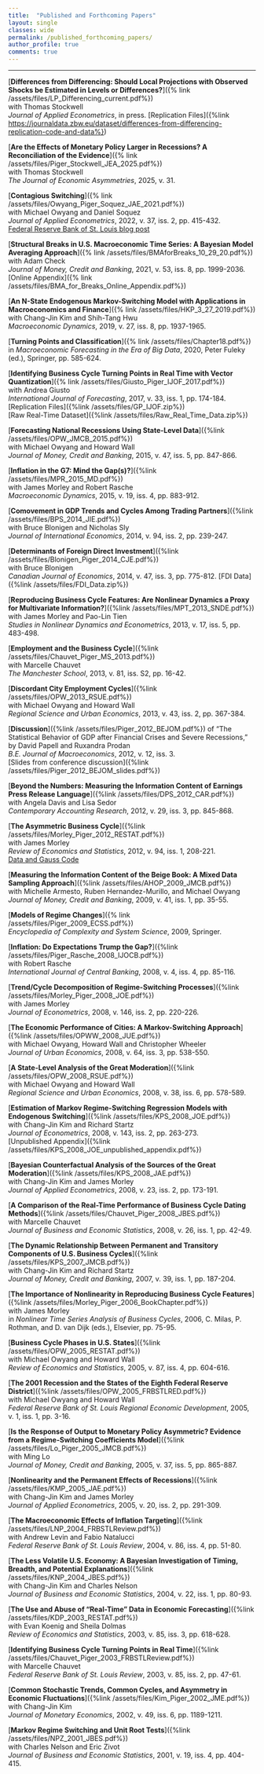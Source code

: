 ```yaml
---
title:  "Published and Forthcoming Papers"
layout: single
classes: wide
permalink: /published_forthcoming_papers/
author_profile: true
comments: true
---
```


<HR>

[**Differences from Differencing: Should Local Projections with Observed Shocks be Estimated in Levels or Differences?**]({% link /assets/files/LP_Differencing_current.pdf%}) <br>
with Thomas Stockwell  <br>
*Journal of Applied Econometrics*, in press.
[Replication Files]({%link https://journaldata.zbw.eu/dataset/differences-from-differencing-replication-code-and-data%}) <br>

[**Are the Effects of Monetary Policy Larger in Recessions? A Reconciliation of the Evidence**]({% link /assets/files/Piger_Stockwell_JEA_2025.pdf%}) <br>
with Thomas Stockwell <br>
*The Journal of Economic Asymmetries*, 2025, v. 31. 

[**Contagious Switching**]({% link /assets/files/Owyang_Piger_Soquez_JAE_2021.pdf%}) <br>
with Michael Owyang and Daniel Soquez <br>
*Journal of Applied Econometrics*, 2022, v. 37, iss. 2, pp. 415-432. <br>
[Federal Reserve Bank of St. Louis blog post](https://www.stlouisfed.org/on-the-economy/2019/may/north-american-connectedness-nafta)

[**Structural Breaks in U.S. Macroeconomic Time Series: A Bayesian Model Averaging Approach**]({% link /assets/files/BMAforBreaks_10_29_20.pdf%}) <br>
with Adam Check <br>
*Journal of Money, Credit and Banking*, 2021, v. 53, iss. 8, pp. 1999-2036. <br>
[Online Appendix]({% link /assets/files/BMA_for_Breaks_Online_Appendix.pdf%})

[**An N-State Endogenous Markov-Switching Model with Applications in Macroeconomics and Finance**]({% link /assets/files/HKP_3_27_2019.pdf%}) <br>
with Chang-Jin Kim and Shih-Tang Hwu <br>
*Macroeconomic Dynamics*, 2019, v. 27, iss. 8, pp. 1937-1965.

[**Turning Points and Classification**]({% link /assets/files/Chapter18.pdf%}) <br>
in *Macroeconomic Forecasting in the Era of Big Data*, 2020, Peter Fuleky (ed.), Springer, pp. 585-624.

[**Identifying Business Cycle Turning Points in Real Time with Vector Quantization**]({% link /assets/files/Giusto_Piger_IJOF_2017.pdf%}) <br>
with Andrea Giusto <br>
*International Journal of Forecasting*, 2017, v. 33, iss. 1, pp. 174-184.
[Replication Files]({%link /assets/files/GP_IJOF.zip%}) <br>
[Raw Real-Time Dataset]({%link /assets/files/Raw_Real_Time_Data.zip%})

[**Forecasting National Recessions Using State-Level Data**]({%link /assets/files/OPW_JMCB_2015.pdf%}) <br> 
with Michael Owyang and Howard Wall <br>
*Journal of Money, Credit and Banking*, 2015, v. 47, iss. 5, pp. 847-866.

[**Inflation in the G7: Mind the Gap(s)?**]({%link /assets/files/MPR_2015_MD.pdf%}) <br>
with James Morley and Robert Rasche <br>
*Macroeconomic Dynamics*, 2015, v. 19, iss. 4, pp. 883-912.

[**Comovement in GDP Trends and Cycles Among Trading Partners**]({%link /assets/files/BPS_2014_JIE.pdf%}) <br>
with Bruce Blonigen and Nicholas Sly <br>
*Journal of International Economics*, 2014, v. 94, iss. 2, pp. 239-247.

[**Determinants of Foreign Direct Investment**]({%link /assets/files/Blonigen_Piger_2014_CJE.pdf%}) <br>
with Bruce Blonigen <br>
*Canadian Journal of Economics*, 2014, v. 47, iss. 3, pp. 775-812.
[FDI Data]({%link /assets/files/FDI_Data.zip%})

[**Reproducing Business Cycle Features: Are Nonlinear Dynamics a Proxy for Multivariate Information?**]({%link /assets/files/MPT_2013_SNDE.pdf%}) <br>
with James Morley and Pao-Lin Tien <br>
*Studies in Nonlinear Dynamics and Econometrics*, 2013, v. 17, iss. 5, pp. 483-498.

[**Employment and the Business Cycle**]({%link /assets/files/Chauvet_Piger_MS_2013.pdf%}) <br>
with Marcelle Chauvet <br>
*The Manchester School*, 2013, v. 81, iss. S2, pp. 16-42.

[**Discordant City Employment Cycles**]({%link /assets/files/OPW_2013_RSUE.pdf%}) <br>
with Michael Owyang and Howard Wall <br>
*Regional Science and Urban Economics*, 2013, v. 43, iss. 2, pp. 367-384.

[**Discussion**]({%link /assets/files/Piger_2012_BEJOM.pdf%}) of “The Statistical Behavior of GDP after Financial Crises and Severe Recessions,” by David Papell and Ruxandra Prodan <br>
*B.E. Journal of Macroeconomics*, 2012, v. 12, iss. 3. <br>
[Slides from conference discussion]({%link /assets/files/Piger_2012_BEJOM_slides.pdf%})

[**Beyond the Numbers:  Measuring the Information Content of Earnings Press Release Language**]({%link /assets/files/DPS_2012_CAR.pdf%}) <br> 
with Angela Davis and Lisa Sedor <br>
*Contemporary Accounting Research*, 2012, v. 29, iss. 3, pp. 845-868. 

[**The Asymmetric Business Cycle**]({%link /assets/files/Morley_Piger_2012_RESTAT.pdf%}) <br>
with James Morley <br>
*Review of Economics and Statistics*, 2012, v. 94, iss. 1, 208-221.<br>
[Data and Gauss Code](https://dataverse.harvard.edu/dataset.xhtml?persistentId=doi:10.7910/DVN/AZKGPW)

[**Measuring the Information Content of the Beige Book: A Mixed Data Sampling Approach**]({%link /assets/files/AHOP_2009_JMCB.pdf%}) <br>
with Michelle Armesto, Ruben Hernandez-Murillo, and Michael Owyang <br>
*Journal of Money, Credit and Banking*, 2009, v. 41, iss. 1, pp. 35-55.

[**Models of Regime Changes**]({% link /assets/files/Piger_2009_ECSS.pdf%}) <br>
*Encyclopedia of Complexity and System Science*, 2009, Springer.

[**Inflation: Do Expectations Trump the Gap?**]({%link /assets/files/Piger_Rasche_2008_IJOCB.pdf%}) <br>
with Robert Rasche <br>
*International Journal of Central Banking*, 2008, v. 4, iss. 4, pp. 85-116.

[**Trend/Cycle Decomposition of Regime-Switching Processes**]({%link /assets/files/Morley_Piger_2008_JOE.pdf%}) <br>
with James Morley <br>
*Journal of Econometrics*, 2008, v. 146, iss. 2, pp. 220-226.

[**The Economic Performance of Cities: A Markov-Switching Approach**]({%link /assets/files/OPWW_2008_JUE.pdf%}) <br>
with Michael Owyang, Howard Wall and Christopher Wheeler <br>
*Journal of Urban Economics*, 2008, v. 64, iss. 3, pp. 538-550.

[**A State-Level Analysis of the Great Moderation**]({%link /assets/files/OPW_2008_RSUE.pdf%}) <br>
with Michael Owyang and Howard Wall <br>
*Regional Science and Urban Economics*, 2008, v. 38, iss. 6, pp. 578-589.

[**Estimation of Markov Regime-Switching Regression Models with Endogenous Switching**]({%link /assets/files/KPS_2008_JOE.pdf%}) <br>
with Chang-Jin Kim and Richard Startz <br>
*Journal of Econometrics*, 2008, v. 143, iss. 2, pp. 263-273. <br>
[Unpublished Appendix]({%link /assets/files/KPS_2008_JOE_unpublished_appendix.pdf%})

[**Bayesian Counterfactual Analysis of the Sources of the Great Moderation**]({%link /assets/files/KPS_2008_JAE.pdf%}) <br>
with Chang-Jin Kim and James Morley <br>
*Journal of Applied Econometrics*, 2008, v. 23, iss. 2, pp. 173-191.

[**A Comparison of the Real-Time Performance of Business Cycle Dating Methods**]({%link /assets/files/Chauvet_Piger_2008_JBES.pdf%}) <br>
with Marcelle Chauvet <br>
*Journal of Business and Economic Statistics*, 2008, v. 26, iss. 1, pp. 42-49.

[**The Dynamic Relationship Between Permanent and Transitory Components of U.S. Business Cycles**]({%link /assets/files/KPS_2007_JMCB.pdf%}) <br>
with Chang-Jin Kim and Richard Startz <br>
*Journal of Money, Credit and Banking*, 2007, v. 39, iss. 1, pp. 187-204.

[**The Importance of Nonlinearity in Reproducing Business Cycle Features**]({%link /assets/files/Morley_Piger_2006_BookChapter.pdf%}) <br>
with James Morley <br>
in *Nonlinear Time Series Analysis of Business Cycles*, 2006, C. Milas, P. Rothman, and D. van Dijk (eds.), Elsevier, pp. 75-95. 

[**Business Cycle Phases in U.S. States**]({%link /assets/files/OPW_2005_RESTAT.pdf%}) <br>
with Michael Owyang and Howard Wall <br>
*Review of Economics and Statistics*, 2005, v. 87, iss. 4, pp. 604-616.

[**The 2001 Recession and the States of the Eighth Federal Reserve District**]({%link /assets/files/OPW_2005_FRBSTLRED.pdf%}) <br>
with Michael Owyang and Howard Wall <br>
*Federal Reserve Bank of St. Louis Regional Economic Development*, 2005, v. 1, iss. 1, pp. 3-16.

[**Is the Response of Output to Monetary Policy Asymmetric? Evidence from a Regime-Switching Coefficients Model**]({%link /assets/files/Lo_Piger_2005_JMCB.pdf%}) <br>
with Ming Lo <br>
*Journal of Money, Credit and Banking*, 2005, v. 37, iss. 5, pp. 865-887.

[**Nonlinearity and the Permanent Effects of Recessions**]({%link /assets/files/KMP_2005_JAE.pdf%}) <br>
with Chang-Jin Kim and James Morley <br>
*Journal of Applied Econometrics*, 2005, v. 20, iss. 2, pp. 291-309.

[**The Macroeconomic Effects of Inflation Targeting**]({%link /assets/files/LNP_2004_FRBSTLReview.pdf%}) <br>
with Andrew Levin and Fabio Natalucci <br>
*Federal Reserve Bank of St. Louis Review*, 2004, v. 86, iss. 4, pp. 51-80.

[**The Less Volatile U.S. Economy:  A Bayesian Investigation of Timing, Breadth, and Potential Explanations**]({%link /assets/files/KNP_2004_JBES.pdf%}) <br>
with Chang-Jin Kim and Charles Nelson <br>
*Journal of Business and Economic Statistics*, 2004, v. 22, iss. 1, pp. 80-93.

[**The Use and Abuse of “Real-Time” Data in Economic Forecasting**]({%link /assets/files/KDP_2003_RESTAT.pdf%}) <br>
with Evan Koenig and Sheila Dolmas <br>
*Review of Economics and Statistics*, 2003, v. 85, iss. 3, pp. 618-628.

[**Identifying Business Cycle Turning Points in Real Time**]({%link /assets/files/Chauvet_Piger_2003_FRBSTLReview.pdf%}) <br>
with Marcelle Chauvet <br>
*Federal Reserve Bank of St. Louis Review*, 2003, v. 85, iss. 2, pp. 47-61. 

[**Common Stochastic Trends, Common Cycles, and Asymmetry in Economic Fluctuations**]({%link /assets/files/Kim_Piger_2002_JME.pdf%}) <br>
with Chang-Jin Kim <br>
*Journal of Monetary Economics*, 2002, v. 49, iss. 6, pp. 1189-1211.

[**Markov Regime Switching and Unit Root Tests**]({%link /assets/files/NPZ_2001_JBES.pdf%}) <br>
with Charles Nelson and Eric Zivot <br>
*Journal of Business and Economic Statistics*, 2001, v. 19, iss. 4, pp. 404-415.